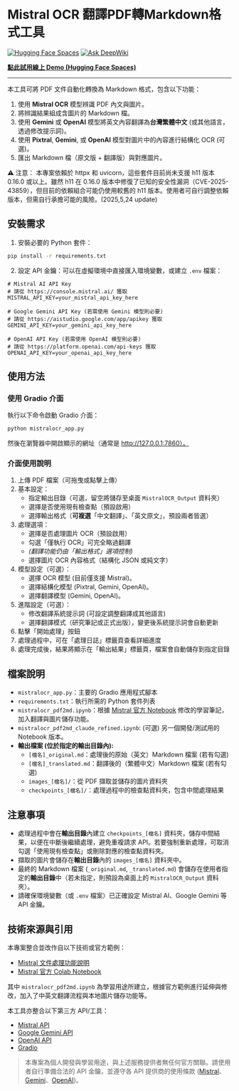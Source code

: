 # Mistral OCR 翻譯PDF轉Markdown格式工具

[![Hugging Face Spaces](https://img.shields.io/badge/%F0%9F%A4%97%20Hugging%20Face-Spaces-blue)](https://huggingface.co/spaces/dodo13114arch/mistral-ocr-translator-demo) [![Ask DeepWiki](https://deepwiki.com/badge.svg)](https://deepwiki.com/dodo13114arch/mistralocr-pdf2md-translator)

**[點此試用線上 Demo (Hugging Face Spaces)](https://huggingface.co/spaces/dodo13114arch/mistral-ocr-translator-demo)** 

---

本工具可將 PDF 文件自動化轉換為 Markdown 格式，包含以下功能：

1. 使用 **Mistral OCR** 模型辨識 PDF 內文與圖片。
2. 將辨識結果組成含圖片的 Markdown 檔。
3. 使用 **Gemini** 或 **OpenAI** 模型將英文內容翻譯為**台灣繁體中文** (或其他語言，透過修改提示詞)。
4. 使用 **Pixtral**, **Gemini**, 或 **OpenAI** 模型對圖片中的內容進行結構化 OCR (可選)。
5. 匯出 Markdown 檔（原文版 + 翻譯版）與對應圖片。

⚠ 注意： 本專案依賴於 httpx 和 uvicorn，這些套件目前尚未支援 h11 版本 0.16.0 或以上。雖然 h11 在 0.16.0 版本中修復了已知的安全性漏洞（CVE-2025-43859），但目前的依賴組合可能仍使用較舊的 h11 版本。使用者可自行調整依賴版本，但需自行承擔可能的風險。(2025,5,24 update) 

## 安裝需求

1. 安裝必要的 Python 套件：

```bash
pip install -r requirements.txt
```

2. 設定 API 金鑰：可以在虛擬環境中直接匯入環境變數，或建立 `.env` 檔案：

```
# Mistral AI API Key
# 請從 https://console.mistral.ai/ 獲取
MISTRAL_API_KEY=your_mistral_api_key_here

# Google Gemini API Key (若需使用 Gemini 模型則必要)
# 請從 https://aistudio.google.com/app/apikey 獲取
GEMINI_API_KEY=your_gemini_api_key_here

# OpenAI API Key (若需使用 OpenAI 模型則必要)
# 請從 https://platform.openai.com/api-keys 獲取
OPENAI_API_KEY=your_openai_api_key_here
```

## 使用方法

### 使用 Gradio 介面 

執行以下命令啟動 Gradio 介面：

```bash
python mistralocr_app.py
```

然後在瀏覽器中開啟顯示的網址（通常是 http://127.0.0.1:7860）。

### 介面使用說明

1.  上傳 PDF 檔案（可拖曳或點擊上傳）
2.  基本設定：
    *   指定輸出目錄（可選，留空將儲存至桌面 `MistralOCR_Output` 資料夾）
    *   選擇是否使用現有檢查點（預設啟用）
    *   選擇輸出格式（**可複選**「中文翻譯」、「英文原文」，預設兩者皆選）
3.  處理選項：
    *   選擇是否處理圖片 OCR（預設啟用）
    *   勾選「僅執行 OCR」可完全略過翻譯
    *   *(翻譯功能仍由「輸出格式」選項控制)*
    *   選擇圖片 OCR 內容格式（結構化 JSON 或純文字）
4.  模型設定（可選）：
    *   選擇 OCR 模型 (目前僅支援 Mistral)。
    *   選擇結構化模型 (Pixtral, Gemini, OpenAI)。
    *   選擇翻譯模型 (Gemini, OpenAI)。
5.  進階設定（可選）：
    *   修改翻譯系統提示詞 (可設定調整翻譯成其他語言)
    *   選擇翻譯模式（研究筆記或正式出版），變更後系統提示詞會自動更新
6.  點擊「開始處理」按鈕
7.  處理過程中，可在「處理日誌」標籤頁查看詳細進度
8.  處理完成後，結果將顯示在「輸出結果」標籤頁，檔案會自動儲存到指定目錄

## 檔案說明

- `mistralocr_app.py`：主要的 Gradio 應用程式腳本
- `requirements.txt`：執行所需的 Python 套件列表
- `mistralocr_pdf2md.ipynb`：根據 [Mistral 官方 Notebook](https://colab.research.google.com/github/mistralai/cookbook/blob/main/mistral/ocr/structured_ocr.ipynb) 修改的學習筆記，加入翻譯與圖片儲存功能。
- `mistralocr_pdf2md_claude_refined.ipynb`: (可選) 另一個開發/測試用的 Notebook 版本。
- **輸出檔案 (位於指定的輸出目錄內):**
    *   `[檔名]_original.md`：處理後的原始（英文）Markdown 檔案 (若有勾選)
    *   `[檔名]_translated.md`：翻譯後的（繁體中文）Markdown 檔案 (若有勾選)
    *   `images_[檔名]/`：從 PDF 擷取並儲存的圖片資料夾
    *   `checkpoints_[檔名]/`：處理過程中的檢查點資料夾，包含中間處理結果

## 注意事項

- 處理過程中會在**輸出目錄**內建立 `checkpoints_[檔名]` 資料夾，儲存中間結果，以便在中斷後繼續處理，避免重複請求 API。若要強制重新處理，可取消勾選「使用現有檢查點」或刪除對應的檢查點資料夾。
- 擷取的圖片會儲存在**輸出目錄**內的 `images_[檔名]` 資料夾中。
- 最終的 Markdown 檔案 (`_original.md`, `_translated.md`) 會儲存在使用者指定的**輸出目錄**中（若未指定，則預設為桌面上的 `MistralOCR_Output` 資料夾）。
- 請確保環境變數（或 `.env` 檔案）已正確設定 Mistral AI、Google Gemini 等 API 金鑰。

## 技術來源與引用

本專案整合並改作自以下技術或官方範例：

- [Mistral 文件處理功能說明](https://docs.mistral.ai/capabilities/document/)
- [Mistral 官方 Colab Notebook](https://colab.research.google.com/github/mistralai/cookbook/blob/main/mistral/ocr/structured_ocr.ipynb)

其中 `mistralocr_pdf2md.ipynb` 為學習用途所建立，根據官方範例進行延伸與修改，加入了中英文翻譯流程與本地圖片儲存功能等。

本工具亦整合以下第三方 API/工具：

- [Mistral API](https://mistral.ai/)
- [Google Gemini API](https://ai.google.dev/)
- [OpenAI API](https://openai.com/)
- [Gradio](https://www.gradio.app/)

> 本專案為個人開發與學習用途，與上述服務提供者無任何官方關聯。請使用者自行準備合法的 API 金鑰，並遵守各 API 提供商的使用條款 ([Mistral](https://mistral.ai/terms)、[Gemini](https://ai.google.dev/terms)、[OpenAI](https://openai.com/policies))。
